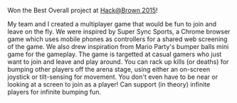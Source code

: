 Won the Best Overall project at [Hack@Brown 2015](http://hackatbrown2015.challengepost.com)!

My team and I created a multiplayer game that would be fun to join and leave on the fly. We were inspired by Super Sync Sports, a Chrome browser game which uses mobile phones as controllers for a shared web screening of the game. We also drew inspiration from Mario Party's bumper balls mini game for the gameplay. The game is targetted at casual gamers who just want to join and leave and play around. You can rack up kills (or deaths) for bumping other players off the arena stage, using either an on-screen joystick or tilt-sensing for movement. You don't even have to be near or looking at a screen to join as a player! Can support (in theory) infinite players for infinite bumping fun.